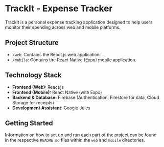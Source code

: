 # TrackIt - Expense Tracker

TrackIt is a personal expense tracking application designed to help users monitor their spending across web and mobile platforms.

## Project Structure

- `/web`: Contains the React.js web application.
- `/mobile`: Contains the React Native (Expo) mobile application.

## Technology Stack

- **Frontend (Web):** React.js
- **Frontend (Mobile):** React Native (with Expo)
- **Backend & Database:** Firebase (Authentication, Firestore for data, Cloud Storage for receipts)
- **Development Assistant:** Google Jules

## Getting Started

Information on how to set up and run each part of the project can be found in the respective `README.md` files within the `web` and `mobile` directories.

